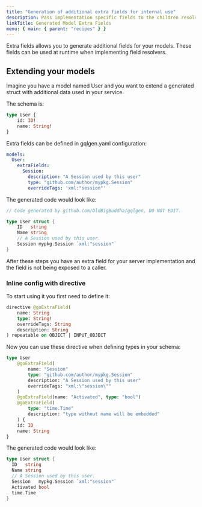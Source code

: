 ```yaml
---
title: "Generation of additional extra fields for internal use"
description: Pass implementation specific fields to the children resolvers without being forced to define your own types for a GraphQL model.
linkTitle: Generated Model Extra Fields
menu: { main: { parent: "recipes" } }
---
```


Extra fields allows you to generate additional fields for your models.
These fields can be used at runtime when implementing field resolvers.

## Extending your models

Imagine you have a model named User and you want to extend a generated struct with additional data used in your service.

The schema is:

```graphql
type User {
	id: ID!
	name: String!
}
```

Extra fields can be defined in gqlgen.yaml configuration:

```yaml
models:
  User:
    extraFields:
      Session:
        description: "A Session used by this user"
        type: "github.com/author/mypkg.Session"
        overrideTags: 'xml:"session"'
```

The generated code would look like:

```go
// Code generated by github.com/OldBigBuddha/gqlgen, DO NOT EDIT.

type User struct {
	ID   string
	Name string
	// A Session used by this user.
	Session mypkg.Session `xml:"session"`
}
```

After these steps you have an extra field for your server implementation and the field is not being exposed to a caller.

### Inline config with directive

To start using it you first need to define it:

```graphql
directive @goExtraField(
	name: String
	type: String!
	overrideTags: String
	description: String
) repeatable on OBJECT | INPUT_OBJECT
```

Now you can use these directive when defining types in your schema:

```graphql
type User
	@goExtraField(
		name: "Session"
		type: "github.com/author/mypkg.Session"
		description: "A Session used by this user"
		overrideTags: "xml:\"session\""
	)
	@goExtraField(name: "Activated", type: "bool")
	@goExtraField(
		type: "time.Time"
		description: "type without name will be embedded"
	) {
	id: ID
	name: String
}
```

The generated code would look like:

```go
type User struct {
  ID   string
  Name string
  // A Session used by this user.
  Session   mypkg.Session `xml:"session"`
  Activated bool
  time.Time
}
```
